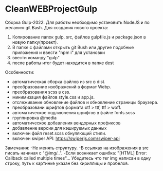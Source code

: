 # CleanWEBProjectGulp
Сборка Gulp-2022.
Для работы необходимо установить NodeJS и по желанию git Bash.
Для создания нового проекта:
1. Копирование папок gulp, src, файлов gulpfile.js и package.json в новую папку(проект).
2. В папке с файлами открыть git Bush или другие подобные приложения и ввести "npm i" для установки
3. ввести команду "gulp"
4. после работы итог будет находится в папке dest


Особенности: 
- автоматическая сборка файлов из src в dist.
- преобразование изображений в формат Webp.
- преобразования scss в css.
- минимизация файлов style.css и app.js.
- отслеживание обновление файлов и обновление страницы браузера. 
- преобразовани шрифтов формата otf > ttf, ttf > woff.
- автоматическое подлкючения шрифтов в файле fonts.scss
- группировка @media
- автоматическое добавления вендорных префиксов
- добавление версии для кэшируемых данных
- включен файл reset.scss обнуляющий стили.
- включен swiper  API: https://swiperjs.com/swiper-api


Замечания:
-Не менять структуру.
-В ссылках на изображения в src писать начиная с "@img/..".
-Если возникает ошибка: "[HTML] Error: Callback called multiple times"...
Убедитесь что тег img написан в одну строку, путь к картинке указан без кириллицы и пробелов.
